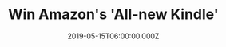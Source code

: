 ---
campaign-uuid: "c-299d3443-ca6c-4ba9-ae77-8949ebba91e5"
type: "Competition"
category: "Technology"
date: "2019-05-15T06:00:00.000Z"
end-date: "2019-07-15T22:59:00.000Z"
disable-form: false
is_promoted: true
has_entry_page: true
title: "Win Amazon's 'All-new Kindle'"
competition-description: "<p>Meet the all-new Kindle, now with a built-in adjustable\
  \ front light so you can read indoors, outdoors and at more times of the day. Purpose-built\
  \ for reading, Kindle features a glare-free touchscreen display that reads like\
  \ printed paper, even in direct sunlight. With Kindle, your story starts here!</p>\n\
  <p>Want it? Click below for a chance to win!</p>\n"
hero-header: "Win Amazon's 'All-new Kindle'"
terms-confirmation: "N/A"
banner-img: "https://assets.expresslyapp.com/asset-0b5ca7ac-c4a7-4945-b894-a2c33c7a7b42.jpg"
logo-left-href: "aaa.nme.com"
logo-left-image: "https://assets.expresslyapp.com/asset-fbf88d4f-4314-43b0-bda1-e5ef736f74df.jpg"
logo-left-title: "NME AAA"
bg-image-hero: "https://assets.expresslyapp.com/asset-b051bd18-d9fb-410f-aa6b-07211066b7fe.jpg"
bg-image-first: "https://assets.expresslyapp.com/asset-d63b1bdc-b81a-49e6-a22a-d1f6f538bdfb.jpg"
section1-content: "<p>With Amazon's 'All-new Kindle' go beyond a book! With 4 GB of\
  \ storage, Kindle lets you take your entire library with you on the go. Download\
  \ books straight to your Kindle without needing a computer. Read a sample for free\
  \ before you decide to buy. Highlight passages, look up definitions, translate words\
  \ and adjust text size, all without ever leaving the page and more features for\
  \ you to discover!</p>\n<p>Welcome the 'All-new Kindle' to your life. Enter the\
  \ form below for a chance to win and get ready to enjoy a big selection of reads\
  \ now!</p>\n<p>Good luck!</p>\n"
entry-title: "Win Amazon's 'All-new Kindle'"
entry-content: "<p>Enter the draw to win Amazon's 'All-new Kindle\nby completing the\
  \ form below before 23:59 on the 15th of July 2019.</p>\n"
has-winner: false
prize-description: "Amazon's 'All-new Kindle'"
special-conditions: "Multiple entries are allowed up to one every day."
country-restrictions:
- "GB"
---